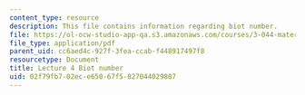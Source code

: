 ```yaml
---
content_type: resource
description: This file contains information regarding biot number.
file: https://ol-ocw-studio-app-qa.s3.amazonaws.com/courses/3-044-materials-processing-spring-2013/02f79fb702ece65067f5827044029807_MIT3_044S13_Lec04.pdf
file_type: application/pdf
parent_uid: cc6aed4c-927f-3fea-ccab-f448917497f8
resourcetype: Document
title: Lecture 4 Biot number
uid: 02f79fb7-02ec-e650-67f5-827044029807
---
```

